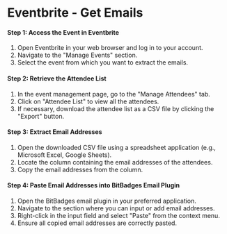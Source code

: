 # Eventbrite - Get Emails

#### Step 1: Access the Event in Eventbrite

1. Open Eventbrite in your web browser and log in to your account.
2. Navigate to the "Manage Events" section.
3. Select the event from which you want to extract the emails.

#### Step 2: Retrieve the Attendee List

1. In the event management page, go to the "Manage Attendees" tab.
2. Click on "Attendee List" to view all the attendees.
3. If necessary, download the attendee list as a CSV file by clicking the "Export" button.

#### Step 3: Extract Email Addresses

1. Open the downloaded CSV file using a spreadsheet application (e.g., Microsoft Excel, Google Sheets).
2. Locate the column containing the email addresses of the attendees.
3. Copy the email addresses from the column.

#### Step 4: Paste Email Addresses into BitBadges Email Plugin

1. Open the BitBadges email plugin in your preferred application.
2. Navigate to the section where you can input or add email addresses.
3. Right-click in the input field and select "Paste" from the context menu.
4. Ensure all copied email addresses are correctly pasted.

###
